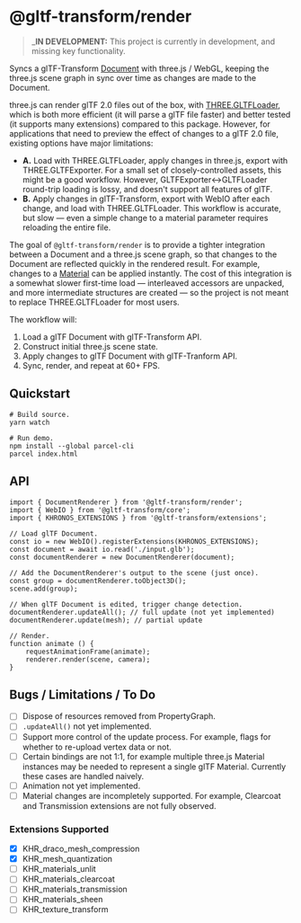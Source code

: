# @gltf-transform/render

> _**IN DEVELOPMENT:** This project is currently in development, and missing key functionality.

Syncs a glTF-Transform [Document](https://gltf-transform.donmccurdy.com/classes/document.html)
with three.js / WebGL, keeping the three.js scene graph in sync over time as
changes are made to the Document.

three.js can render glTF 2.0 files out of the box, with
[THREE.GLTFLoader](https://threejs.org/docs/index.html#examples/en/loaders/GLTFLoader),
which is both more efficient (it will parse a glTF file faster) and better
tested (it supports many extensions) compared to this package. However, for
applications that need to preview the effect of changes to a glTF 2.0 file,
existing options have major limitations:

- **A.** Load with THREE.GLTFLoader, apply changes in three.js, export with
  THREE.GLTFExporter. For a small set of closely-controlled assets, this might
  be a good workflow. However, GLTFExporter<->GLTFLoader round-trip loading is
  lossy, and doesn't support all features of glTF.
- **B.** Apply changes in glTF-Transform, export with WebIO after each change,
  and load with THREE.GLTFLoader. This workflow is accurate, but slow — even a
  simple change to a material parameter requires reloading the entire file.

The goal of `@gltf-transform/render` is to provide a tighter integration
between a Document and a three.js scene graph, so that changes to the Document
are reflected quickly in the rendered result. For example, changes to a
[Material](https://gltf-transform.donmccurdy.com/classes/material.html)
can be applied instantly. The cost of this integration is a somewhat slower
first-time load — interleaved accessors are unpacked, and more intermediate
structures are created — so the project is not meant to replace
THREE.GLTFLoader for most users.

The workflow will:

1. Load a glTF Document with glTF-Transform API.
2. Construct initial three.js scene state.
3. Apply changes to glTF Document with glTF-Tranform API.
4. Sync, render, and repeat at 60+ FPS.

 ## Quickstart

```
# Build source.
yarn watch

# Run demo.
npm install --global parcel-cli
parcel index.html
```

## API

```
import { DocumentRenderer } from '@gltf-transform/render';
import { WebIO } from '@gltf-transform/core';
import { KHRONOS_EXTENSIONS } from '@gltf-transform/extensions';

// Load glTF Document.
const io = new WebIO().registerExtensions(KHRONOS_EXTENSIONS);
const document = await io.read('./input.glb');
const documentRenderer = new DocumentRenderer(document);

// Add the DocumentRenderer's output to the scene (just once).
const group = documentRenderer.toObject3D();
scene.add(group);

// When glTF Document is edited, trigger change detection.
documentRenderer.updateAll(); // full update (not yet implemented)
documentRenderer.update(mesh); // partial update

// Render.
function animate () {
    requestAnimationFrame(animate);
    renderer.render(scene, camera);
}
```

## Bugs / Limitations / To Do

- [ ] Dispose of resources removed from PropertyGraph.
- [ ] `.updateAll()` not yet implemented.
- [ ] Support more control of the update process. For example, flags for
    whether to re-upload vertex data or not.
- [ ] Certain bindings are not 1:1, for example multiple three.js Material
    instances may be needed to represent a single glTF Material. Currently
    these cases are handled naively.
- [ ] Animation not yet implemented.
- [ ] Material changes are incompletely supported. For example, Clearcoat
    and Transmission extensions are not fully observed.

### Extensions Supported

- [x] KHR_draco_mesh_compression
- [x] KHR_mesh_quantization
- [ ] KHR_materials_unlit
- [ ] KHR_materials_clearcoat
- [ ] KHR_materials_transmission
- [ ] KHR_materials_sheen
- [ ] KHR_texture_transform
